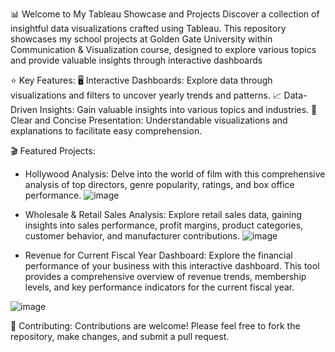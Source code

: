 📊 Welcome to My Tableau Showcase and Projects
Discover a collection of insightful data visualizations crafted using Tableau. This repository showcases my school projects at Golden Gate University within Communication & Visualization course, designed to explore various topics and provide valuable insights through interactive dashboards

⭐ Key Features:
🖥️ Interactive Dashboards: Explore data through visualizations and filters to uncover yearly trends and patterns.
📈 Data-Driven Insights: Gain valuable insights into various topics and industries.
📝 Clear and Concise Presentation: Understandable visualizations and explanations to facilitate easy comprehension.


🎬 Featured Projects:
- Hollywood Analysis: Delve into the world of film with this comprehensive analysis of top directors, genre popularity, ratings, and box office performance.
![image](https://github.com/user-attachments/assets/fd90e69f-918a-4d98-bb26-d3ced53868c2)

- Wholesale & Retail Sales Analysis:
Explore retail sales data, gaining insights into sales performance, profit margins, product categories, customer behavior, and manufacturer contributions.
![image](https://github.com/user-attachments/assets/9ff43c53-5443-4bda-87b5-475359a8d154)

- Revenue for Current Fiscal Year Dashboard: Explore the financial performance of your business with this interactive dashboard. This tool provides a comprehensive overview of revenue trends, membership levels, and key performance indicators for the current fiscal year.

![image](https://github.com/user-attachments/assets/adc1e14d-aa3d-4f06-a0c0-79919398c956)


🤝 Contributing:
Contributions are welcome! Please feel free to fork the repository, make changes, and submit a pull request.
